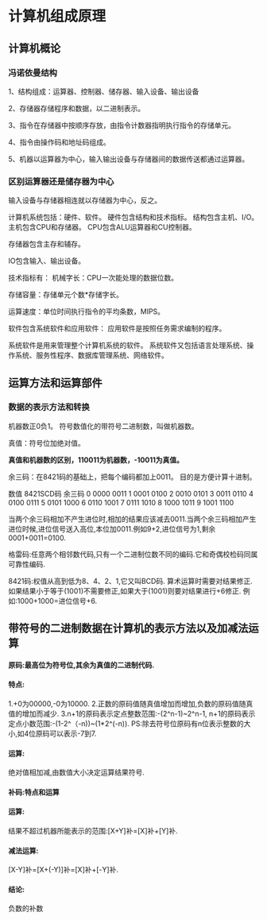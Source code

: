 # 计算机组成原理 #
## 计算机概论 ##
### 冯诺依曼结构 ###
1、结构组成：运算器、控制器、储存器、输入设备、输出设备

2、存储器存储程序和数据，以二进制表示。

3、指令在存储器中按顺序存放，由指令计数器指明执行指令的存储单元。

4、指令由操作码和地址码组成。

5、机器以运算器为中心，输入输出设备与存储器间的数据传送都通过运算器。

### 区别运算器还是储存器为中心 ###

输入设备与存储器相连就以存储器为中心，反之。

计算机系统包括：硬件、软件。
硬件包含结构和技术指标。
结构包含主机、I/O。
主机包含CPU和存储器。
CPU包含ALU运算器和CU控制器。

存储器包含主存和辅存。

IO包含输入、输出设备。

技术指标有：
机械字长：CPU一次能处理的数据位数。

存储容量：存储单元个数*存储字长。

运算速度：单位时间执行指令的平均条数，MIPS。

软件包含系统软件和应用软件：
应用软件是按照任务需求编制的程序。

系统软件是用来管理整个计算机系统的软件。
系统软件又包括语言处理系统、操作系统、服务性程序、数据库管理系统、网络软件。

## 运算方法和运算部件 ##

### 数据的表示方法和转换 ###

机器数正0负1。
符号数值化的带符号二进制数，叫做机器数。

真值：符号位加绝对值。

**真值和机器数的区别，110011为机器数，-10011为真值。**

余三码：在8421码的基础上，把每个编码都加上0011。
目的是方便计算十进制。

数值  8421SCD码 余三码
0 0000 0011
1 0001 0100
2 0010 0101
3 0011 0110
4 0100 0111
5 0101 1000
6 0110 1001
7 0111 1010
8 1000 1011
9 1001 1100

当两个余三码相加不产生进位时,相加的结果应该减去0011.当两个余三码相加产生进位时候,进位信号送入高位,本位加0011.例如9+2,进位信号为1,剩余0001+0011=0100.

格雷码:任意两个相邻数代码,只有一个二进制位数不同的编码.它和奇偶校检码同属可靠性编码.

8421码:权值从高到低为8、4、2、1,它又叫BCD码.
算术运算时需要对结果修正.如果结果小于等于(1001)不需要修正,如果大于(1001)则要对结果进行+6修正.
例如:1000+1000=进位信号+6.

## 带符号的二进制数据在计算机的表示方法以及加减法运算 ##

#### 原码:最高位为符号位,其余为真值的二进制代码. ####
#### 特点: ####
1.+0为00000,-0为10000.
2.正数的原码值随真值增加而增加,负数的原码值随真值的增加而减少.
3.n+1的原码表示定点整数范围:-(2^n-1)~2^n-1,
n+1的原码表示定点小数范围:-(1-2^（-n))~(1*2^(-n)).
PS:除去符号位原码有n位表示整数的大小,如4位原码可以表示-7到7.

#### 运算: ####
绝对值相加减,由数值大小决定运算结果符号.

#### 补码:特点和运算 ####

#### 运算: ####
结果不超过机器所能表示的范围:[X+Y]补=[X]补+[Y]补.

#### 减法运算: ####
[X-Y]补=[X+(-Y)]补=[X]补+[-Y]补.

#### 结论: ####

负数的补数
